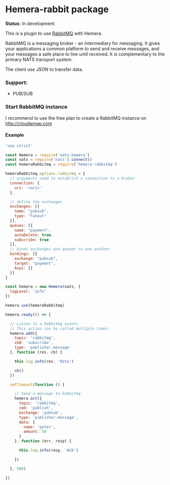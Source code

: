 # Hemera-rabbit package

**Status**: In development

This is a plugin to use [RabbitMQ](https://www.rabbitmq.com) with Hemera.

RabbitMQ is a messaging broker - an intermediary for messaging. It gives your applications a common platform to send and receive messages, and your messages a safe place to live until received. It is complementary to the primary NATS transport system. 

The client use JSON to transfer data.

### Support:
- PUB/SUB

### Start RabbitMQ instance

I recommend to use the free plan to create a RabbitMQ instance on http://cloudamqp.com

#### Example

```js
'use strict'

const Hemera = require('nats-hemera')
const nats = require('nats').connect()
const hemeraRabbitmq = require('hemera-rabbitmq')

hemeraRabbitmq.options.rabbitmq = {
  // arguments used to establish a connection to a broker
  connection: {
    uri: '<uri>'
  },

  // define the exchanges
  exchanges: [{
    name: "pubsub",
    type: "fanout"
  }],
  queues: [{
    name: "payment",
    autoDelete: true,
    subscribe: true
  }],
  // binds exchanges and queues to one another
  bindings: [{
    exchange: "pubsub",
    target: "payment",
    keys: []
  }]
}

const hemera = new Hemera(nats, {
  logLevel: 'info'
})

hemera.use(hemeraRabbitmq)

hemera.ready(() => {

  // Listen to a Rabbitmq events
  // This action can be called multiple times.
  hemera.add({
    topic: 'rabbitmq',
    cmd: 'subscribe',
    type: 'publisher.message'
  }, function (res, cb) {

    this.log.info(res, 'Data')

    cb()
  })

  setTimeout(function () {

    // Send a message to Rabbitmq
    hemera.act({
      topic: 'rabbitmq',
      cmd: 'publish',
      exchange: 'pubsub',
      type: 'publisher.message',
      data: {
        name: 'peter',
        amount: 50
      }
    }, function (err, resp) {

      this.log.info(resp, 'ACK')

    })

  }, 500)

})
```
